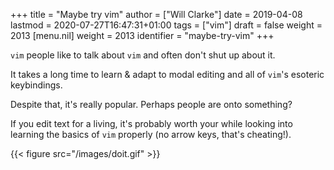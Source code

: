 +++
title = "Maybe try vim"
author = ["Will Clarke"]
date = 2019-04-08
lastmod = 2020-07-27T16:47:31+01:00
tags = ["vim"]
draft = false
weight = 2013
[menu.nil]
  weight = 2013
  identifier = "maybe-try-vim"
+++

`vim` people like to talk about `vim` and often don't shut up about it.

It takes a long time to learn & adapt to modal editing and all of `vim`'s esoteric keybindings.

Despite that, it's really popular. Perhaps people are onto something?

If you edit text for a living, it's probably worth your while looking into learning the basics of `vim` properly (no arrow keys, that's cheating!).

{{< figure src="/images/doit.gif" >}}
